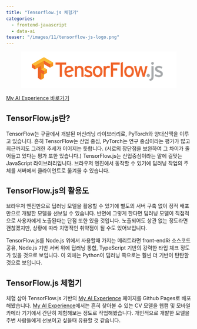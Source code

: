 ```yaml
---
title: "Tensorflow.js 체험기"
categories:
  - frontend-javascript
  - data-ai
teaser: "/images/11/tensorflow-js-logo.png"
---
```


<figure>
  <img src="/images/11/tensorflow-js-logo.png" alt="tensorflow-js">
</figure>

[My AI Experience 바로가기](https://juhonamnam.github.io/my-ai-experience/)

## TensorFlow.js란?

<!--excerpt open-->

TensorFlow는 구글에서 개발된 머신러닝 라이브러리로, PyTorch와 양대산맥을 이루고 있습니다. 흔히 TensorFlow는 산업 중심, PyTorch는 연구 중심이라는 평가가 많고 최근까지도 그러한 추세가 이어지는 듯합니다. (서로의 장단점을 보완하여 그 차이가 줄어들고 있다는 평가 또한 있습니다.) TensorFlow.js는 산업중심이라는 말에 걸맞는 JavaScript 라이브러리입니다. 브라우저 엔진에서 동작할 수 있기에 딥러닝 작업의 주체를 서버에서 클라이언트로 옮겨올 수 있습니다.

<!--excerpt close-->

## TensorFlow.js의 활용도

브라우저 엔진만으로 딥러닝 모델을 활용할 수 있기에 별도의 서버 구축 없이 정적 배포만으로 개발한 모델을 선보일 수 있습니다. 반면에 그렇게 한다면 딥러닝 모델이 직접적으로 사용자에게 노출된다는 단점 또한 있을 것입니다. 노출되어도 상관 없는 정도라면 괜찮겠지만, 상황에 따라 치명적인 취약점이 될 수도 있어보입니다.

TensorFlow.js를 Node.js 위에서 사용할때 가지는 메리트라면 front-end와 소스코드 공유, Node.js 기반 서버 위에 딥러닝 통합, TypeScript 기반의 강력한 타입 체크 정도가 있을 것으로 보입니다. 이 외에는 Python이 딥러닝 쪽으로는 훨씬 더 기반이 탄탄할 것으로 보입니다.

## TensorFlow.js 체험기

체험 삼아 TensorFlow.js 기반의 [My AI Experience](https://juhonamnam.github.io/my-ai-experience/) 페이지를 Github Pages로 배포해봤습니다. [My AI Experience](https://juhonamnam.github.io/my-ai-experience/)에서는 흔히 찾아볼 수 있는 CV 모델을 웹캠 및 모바일 카메라 기기에서 간단히 체험해보는 정도로 작업해봤습니다. 개인적으로 개발한 모델을 주변 사람들에게 선보이고 싶을때 유용할 것 같습니다.